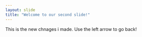 ```yaml
---
layout: slide
title: "Welcome to our second slide!"
---
```

This is the new chnages i made.
Use the left arrow to go back!
